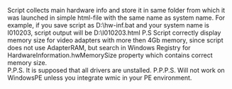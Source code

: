 Script collects main hardware info and store it in same folder from which it was launched in simple html-file with the same name as system name. 
For example, if you save script as D:\hw-inf.bat and your system name is I010203, script output will be D:\I010203.html 
P.S Script correctly display memory size for video adapters with more then 4Gb memory, since script does not use AdapterRAM, but search in Windows Registry for HardwareInformation.hwMemorySize property which contains correct memory size.  
P.P.S. It is supposed that all drivers are unstalled. 
P.P.P.S. Will not work on WindowsPE unless you integrate wmic in your PE environment.
